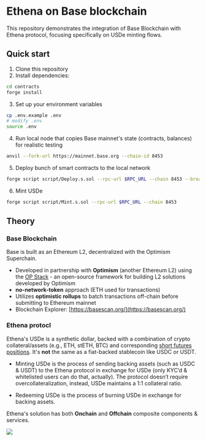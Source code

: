# Ethena on Base blockchain

This repository demonstrates the integration of Base Blockchain with Ethena protocol, focusing specifically on USDe minting flows.


## Quick start

1. Clone this repository
2. Install dependencies:

```bash
cd contracts
forge install
```

3. Set up your environment variables

```bash
cp .env.example .env
# modify .env
source .env
```

4. Run local node that copies Base mainnet's state (contracts, balances) for realistic testing

```bash
anvil --fork-url https://mainnet.base.org --chain-id 8453
```

5. Deploy bunch of smart contracts to the local network

```bash
forge script script/Deploy.s.sol --rpc-url $RPC_URL --chain 8453 --broadcast
```

6. Mint USDe

```bash
forge script script/Mint.s.sol --rpc-url $RPC_URL --chain 8453
```


## Theory

### Base Blockchain

Base is built as an Ethereum L2, decentralized with the Optimism Superchain.

- Developed in partnership with **Optimism** (another Ethereum L2) using the [OP Stack](https://github.com/ethereum-optimism/optimism) - an open-source framework for building L2 solutions developed by Optimism
- **no-network-token** approach (ETH used for transactions)
- Utilizes **optimistic rollups** to batch transactions off-chain before submitting to Ethereum mainnet
- Blockchain Explorer: [https://basescan.org/](https://basescan.org/)


### Ethena protocl

Ethena's USDe is a synthetic dollar, backed with a combination of crypto collateral/assets (e.g., ETH, stETH, BTC) and corresponding [short futures positions](https://www.investopedia.com/terms/s/short.asp). It's **not** the same as a fiat-backed stablecoin like USDC or USDT.

- Minting USDe is the process of sending backing assets (such as USDC & USDT) to the Ethena protocol in exchange for USDe (only KYC’d & whitelisted users can do that, actually). The protocol doesn’t require overcollateralization, instead, USDe maintains a 1:1 collateral ratio.

- Redeeming USDe is the process of burning USDe in exchange for backing assets.

Ethena's solution has both **Onchain** and **Offchain** composite components & services.

![](https://docs.ethena.fi/~gitbook/image?url=https%3A%2F%2F596495599-files.gitbook.io%2F%7E%2Ffiles%2Fv0%2Fb%2Fgitbook-x-prod.appspot.com%2Fo%2Fspaces%252FsBsPyff5ft3inFy9jyjt%252Fuploads%252FuVAV5EN5BufxVzHdQ7o1%252FMechanics%2520of%2520Creating%2520USDe.png%3Falt%3Dmedia%26token%3D27ca116e-61cd-4471-8e3d-a7edf35b7110&width=768&dpr=1&quality=100&sign=dafb9c09&sv=2)
